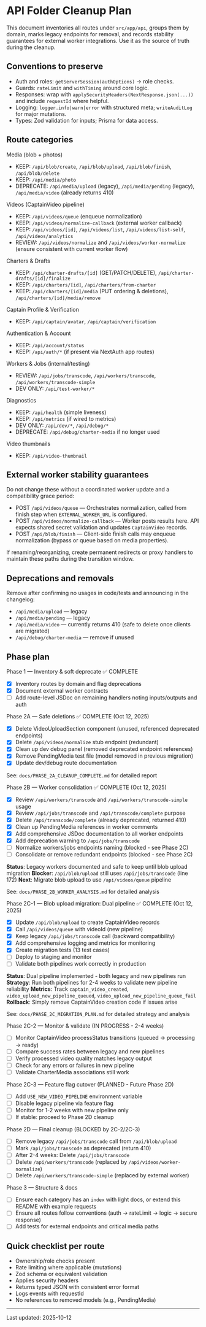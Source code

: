 # API Folder Cleanup Plan

This document inventories all routes under `src/app/api`, groups them by domain, marks legacy endpoints for removal, and records stability guarantees for external worker integrations. Use it as the source of truth during the cleanup.

## Conventions to preserve

- Auth and roles: `getServerSession(authOptions)` → role checks.
- Guards: `rateLimit` and `withTiming` around core logic.
- Responses: wrap with `applySecurityHeaders(NextResponse.json(...))` and include `requestId` where helpful.
- Logging: `logger.info|warn|error` with structured meta; `writeAuditLog` for major mutations.
- Types: Zod validation for inputs; Prisma for data access.

## Route categories

Media (blob + photos)

- KEEP: `/api/blob/create`, `/api/blob/upload`, `/api/blob/finish`, `/api/blob/delete`
- KEEP: `/api/media/photo`
- DEPRECATE: `/api/media/upload` (legacy), `/api/media/pending` (legacy), `/api/media/video` (already returns 410)

Videos (CaptainVideo pipeline)

- KEEP: `/api/videos/queue` (enqueue normalization)
- KEEP: `/api/videos/normalize-callback` (external worker callback)
- KEEP: `/api/videos/[id]`, `/api/videos/list`, `/api/videos/list-self`, `/api/videos/analytics`
- REVIEW: `/api/videos/normalize` and `/api/videos/worker-normalize` (ensure consistent with current worker flow)

Charters & Drafts

- KEEP: `/api/charter-drafts/[id]` (GET/PATCH/DELETE), `/api/charter-drafts/[id]/finalize`
- KEEP: `/api/charters/[id]`, `/api/charters/from-charter`
- KEEP: `/api/charters/[id]/media` (PUT ordering & deletions), `/api/charters/[id]/media/remove`

Captain Profile & Verification

- KEEP: `/api/captain/avatar`, `/api/captain/verification`

Authentication & Account

- KEEP: `/api/account/status`
- KEEP: `/api/auth/*` (if present via NextAuth app routes)

Workers & Jobs (internal/testing)

- REVIEW: `/api/jobs/transcode`, `/api/workers/transcode`, `/api/workers/transcode-simple`
- DEV ONLY: `/api/test-worker/*`

Diagnostics

- KEEP: `/api/health` (simple liveness)
- KEEP: `/api/metrics` (if wired to metrics)
- DEV ONLY: `/api/dev/*`, `/api/debug/*`
- DEPRECATE: `/api/debug/charter-media` if no longer used

Video thumbnails

- KEEP: `/api/video-thumbnail`

## External worker stability guarantees

Do not change these without a coordinated worker update and a compatibility grace period:

- POST `/api/videos/queue` — Orchestrates normalization, called from finish step when `EXTERNAL_WORKER_URL` is configured.
- POST `/api/videos/normalize-callback` — Worker posts results here. API expects shared secret validation and updates `CaptainVideo` records.
- POST `/api/blob/finish` — Client-side finish calls may enqueue normalization (bypass or queue based on media properties).

If renaming/reorganizing, create permanent redirects or proxy handlers to maintain these paths during the transition window.

## Deprecations and removals

Remove after confirming no usages in code/tests and announcing in the changelog:

- `/api/media/upload` — legacy
- `/api/media/pending` — legacy
- `/api/media/video` — currently returns 410 (safe to delete once clients are migrated)
- `/api/debug/charter-media` — remove if unused

## Phase plan

Phase 1 — Inventory & soft deprecate ✅ COMPLETE

- [x] Inventory routes by domain and flag deprecations
- [x] Document external worker contracts
- [ ] Add route-level JSDoc on remaining handlers noting inputs/outputs and auth

Phase 2A — Safe deletions ✅ COMPLETE (Oct 12, 2025)

- [x] Delete VideoUploadSection component (unused, referenced deprecated endpoints)
- [x] Delete `/api/videos/normalize` stub endpoint (redundant)
- [x] Clean up dev debug panel (removed deprecated endpoint references)
- [x] Remove PendingMedia test file (model removed in previous migration)
- [x] Update dev/debug route documentation

See: `docs/PHASE_2A_CLEANUP_COMPLETE.md` for detailed report

Phase 2B — Worker consolidation ✅ COMPLETE (Oct 12, 2025)

- [x] Review `/api/workers/transcode` and `/api/workers/transcode-simple` usage
- [x] Review `/api/jobs/transcode` and `/api/transcode/complete` purpose
- [x] Delete `/api/transcode/complete` (already deprecated, returned 410)
- [x] Clean up PendingMedia references in worker comments
- [x] Add comprehensive JSDoc documentation to all worker endpoints
- [x] Add deprecation warning to `/api/jobs/transcode`
- [ ] Normalize workers/jobs endpoints naming (blocked - see Phase 2C)
- [ ] Consolidate or remove redundant endpoints (blocked - see Phase 2C)

**Status**: Legacy workers documented and safe to keep until blob upload migration
**Blocker**: `/api/blob/upload` still uses `/api/jobs/transcode` (line 172)
**Next**: Migrate blob upload to use `/api/videos/queue` pipeline

See: `docs/PHASE_2B_WORKER_ANALYSIS.md` for detailed analysis

Phase 2C-1 — Blob upload migration: Dual pipeline ✅ COMPLETE (Oct 12, 2025)

- [x] Update `/api/blob/upload` to create CaptainVideo records
- [x] Call `/api/videos/queue` with videoId (new pipeline)
- [x] Keep legacy `/api/jobs/transcode` call (backward compatibility)
- [x] Add comprehensive logging and metrics for monitoring
- [x] Create migration tests (13 test cases)
- [ ] Deploy to staging and monitor
- [ ] Validate both pipelines work correctly in production

**Status**: Dual pipeline implemented - both legacy and new pipelines run
**Strategy**: Run both pipelines for 2-4 weeks to validate new pipeline reliability
**Metrics**: Track `captain_video_created`, `video_upload_new_pipeline_queued`, `video_upload_new_pipeline_queue_fail`
**Rollback**: Simply remove CaptainVideo creation code if issues arise

See: `docs/PHASE_2C_MIGRATION_PLAN.md` for detailed strategy and analysis

Phase 2C-2 — Monitor & validate (IN PROGRESS - 2-4 weeks)

- [ ] Monitor CaptainVideo processStatus transitions (queued → processing → ready)
- [ ] Compare success rates between legacy and new pipelines
- [ ] Verify processed video quality matches legacy output
- [ ] Check for any errors or failures in new pipeline
- [ ] Validate CharterMedia associations still work

Phase 2C-3 — Feature flag cutover (PLANNED - Future Phase 2D)

- [ ] Add `USE_NEW_VIDEO_PIPELINE` environment variable
- [ ] Disable legacy pipeline via feature flag
- [ ] Monitor for 1-2 weeks with new pipeline only
- [ ] If stable: proceed to Phase 2D cleanup

Phase 2D — Final cleanup (BLOCKED by 2C-2/2C-3)

- [ ] Remove legacy `/api/jobs/transcode` call from `/api/blob/upload`
- [ ] Mark `/api/jobs/transcode` as deprecated (return 410)
- [ ] After 2-4 weeks: Delete `/api/jobs/transcode`
- [ ] Delete `/api/workers/transcode` (replaced by `/api/videos/worker-normalize`)
- [ ] Delete `/api/workers/transcode-simple` (replaced by external worker)

Phase 3 — Structure & docs

- [ ] Ensure each category has an `index` with light docs, or extend this README with example requests
- [ ] Ensure all routes follow conventions (auth → rateLimit → logic → secure response)
- [ ] Add tests for external endpoints and critical media paths

## Quick checklist per route

- Ownership/role checks present
- Rate limiting where applicable (mutations)
- Zod schema or equivalent validation
- Applies security headers
- Returns typed JSON with consistent error format
- Logs events with requestId
- No references to removed models (e.g., PendingMedia)

---

Last updated: 2025-10-12
